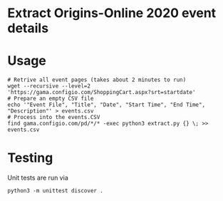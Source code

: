 # Extract Origins-Online 2020 event details

# Usage
```
# Retrive all event pages (takes about 2 minutes to run)
wget --recursive --level=2 'https://gama.configio.com/ShoppingCart.aspx?srt=startdate'
# Prepare an empty CSV file
echo '"Event File", "Title", "Date", "Start Time", "End Time", "Description"' > events.csv
# Process into the events.CSV
find gama.configio.com/pd/*/* -exec python3 extract.py {} \; >> events.csv
```

# Testing
Unit tests are run via
```
python3 -m unittest discover .
```
